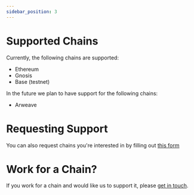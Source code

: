 ```yaml
---
sidebar_position: 3
---
```


# Supported Chains

Currently, the following chains are supported:

- Ethereum
- Gnosis
- Base (testnet)

In the future we plan to have support for the following chains:

- Arweave

# Requesting Support

You can also request chains you're interested in by filling out [this form](https://forms.gle/PyECryN4jUFcWzsc9)

# Work for a Chain?

If you work for a chain and would like us to support it, please [get in touch](mailto:hemanth@goldsky.com).
